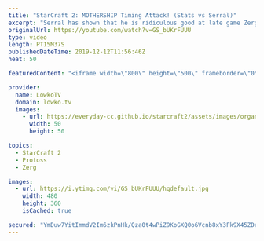 ```yaml
---
title: "StarCraft 2: MOTHERSHIP Timing Attack! (Stats vs Serral)"
excerpt: "Serral has shown that he is ridiculous good at late game Zerg in StarCraft 2, especially versus Terran. What about the current stats of Zerg versus Protoss timing attack? In this game Stats goes for a very unorthodox timing attack with a Mothership, as a follow up wave of Archon Immortal Zealot Storm."
originalUrl: https://youtube.com/watch?v=GS_bUKrFUUU
type: video
length: PT15M37S
publishedDateTime: 2019-12-12T11:56:46Z
heat: 50

featuredContent: "<iframe width=\"800\" height=\"500\" frameborder=\"0\" src=\"https://www.youtube.com/embed/GS_bUKrFUUU\" allow=\"accelerometer; autoplay; encrypted-media; gyroscope; picture-in-picture\" allowfullscreen></iframe>"

provider:
  name: LowkoTV
  domain: lowko.tv
  images:
    - url: https://everyday-cc.github.io/starcraft2/assets/images/organizations/lowko.tv-50x50.jpg
      width: 50
      height: 50

topics:
  - StarCraft 2
  - Protoss
  - Zerg

images:
  - url: https://i.ytimg.com/vi/GS_bUKrFUUU/hqdefault.jpg
    width: 480
    height: 360
    isCached: true

secured: "YmDuw7YitImmdV2Im6zkPnHk/Qza0t4wPiZ9KoGXQ0o6Vcnb8xY3Fk9X45ZDrz/2MOFbYVsxLNgPHJ+U3w73IWlFvbieKe2BKZwqgeHuJME7ItF4Vd7YzCMxMOApKQgO+Yiqcks3PiQzOsk791/kIDnwG4vTNSK35axKDLT7i+aY3Znxl5+5/bbUty5cDh6lSR8SjCHBlQsRmgutvkH9V/n79J/uNxsSsB/1JDSWNfxzLbpdLq95XH0tBRtmF/4QYt5ISwCIC5QpOwXSoVd/3+QAC0KMO/kB10miLPruVXbAz+o7aJX/7FBjIskfHuyXtqY2vWj7BCyEc/QHKe6I07bI9nVCWoujr6QSASDKsk/au9K49RLrUU0E9kCmPjFrC4c1mE6OtbiywEZkT4J3tI/dA2jGT6gnrAAVKk5ryEdTPQx3YSMIbKNwm9qN+RKt;Gxp+b/e8tHYyzRK8bkH0jg=="
---
```


